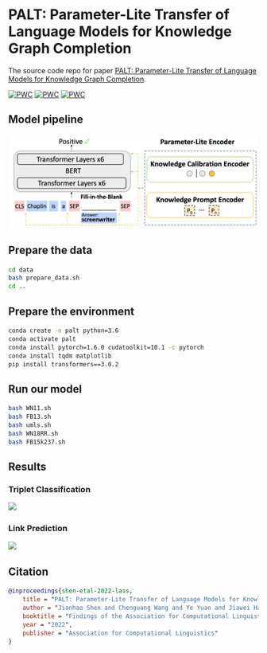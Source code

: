 # PALT: Parameter-Lite Transfer of Language Models for Knowledge Graph Completion

The source code repo for paper [PALT: Parameter-Lite Transfer of Language Models for Knowledge Graph Completion](https://arxiv.org/abs/2210.13715).

[![PWC](https://img.shields.io/endpoint.svg?url=https://paperswithcode.com/badge/palt-parameter-lite-transfer-of-language/link-prediction-on-umls)](https://paperswithcode.com/sota/link-prediction-on-umls?p=palt-parameter-lite-transfer-of-language)
[![PWC](https://img.shields.io/endpoint.svg?url=https://paperswithcode.com/badge/palt-parameter-lite-transfer-of-language/link-prediction-on-wn18rr)](https://paperswithcode.com/sota/link-prediction-on-wn18rr?p=palt-parameter-lite-transfer-of-language)
[![PWC](https://img.shields.io/endpoint.svg?url=https://paperswithcode.com/badge/palt-parameter-lite-transfer-of-language/link-prediction-on-fb15k-237)](https://paperswithcode.com/sota/link-prediction-on-fb15k-237?p=palt-parameter-lite-transfer-of-language)

## Model pipeline
![](imgs/model_pipe.png)

## Prepare the data
```bash
cd data
bash prepare_data.sh
cd ..
```

## Prepare the environment
```bash
conda create -n palt python=3.6
conda activate palt
conda install pytorch=1.6.0 cudatoolkit=10.1 -c pytorch
conda install tqdm matplotlib
pip install transformers==3.0.2
```

## Run our model
```bash
bash WN11.sh
bash FB13.sh
bash umls.sh
bash WN18RR.sh
bash FB15k237.sh
```

## Results
### Triplet Classification
![](./imgs/triplet_cla.png)
### Link Prediction
![](./imgs/link_pred.png)
## Citation
```bibtex
@inproceedings{shen-etal-2022-lass,
    title = "PALT: Parameter-Lite Transfer of Language Models for Knowledge Graph Completion",
    author = "Jianhao Shen and Chenguang Wang and Ye Yuan and Jiawei Han and Heng Ji and Koushik Sen and Ming Zhang and Dawn Song",
    booktitle = "Findings of the Association for Computational Linguistics: EMNLP 2022",
    year = "2022",
    publisher = "Association for Computational Linguistics"
}
```
